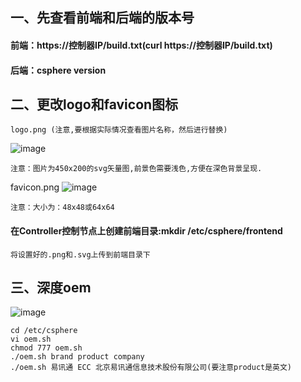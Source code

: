 ## 一、先查看前端和后端的版本号
#### 前端：https://控制器IP/build.txt(curl  https://控制器IP/build.txt)
#### 后端：csphere  version
## 二、更改logo和favicon图标
```
logo.png (注意,要根据实际情况查看图片名称，然后进行替换)
```
![image](https://github.com/lyz-970124/work/blob/master/%E5%9B%BE%E7%89%87/logo.png)
```
注意：图片为450x200的svg矢量图,前景色需要浅色,方便在深色背景呈现.
```
favicon.png
![image](https://github.com/lyz-970124/work/blob/master/%E5%9B%BE%E7%89%87/favicon.png)
```
注意：大小为：48x48或64x64
```
#### 在Controller控制节点上创建前端目录:mkdir /etc/csphere/frontend
```
将设置好的.png和.svg上传到前端目录下
```
## 三、深度oem
![image](https://github.com/lyz-970124/work/blob/master/%E5%9B%BE%E7%89%87/%E6%B7%B1%E5%BA%A6OEM.png)
```
cd /etc/csphere
vi oem.sh
chmod 777 oem.sh
./oem.sh brand product company
./oem.sh 易讯通 ECC 北京易讯通信息技术股份有限公司(要注意product是英文)
````
